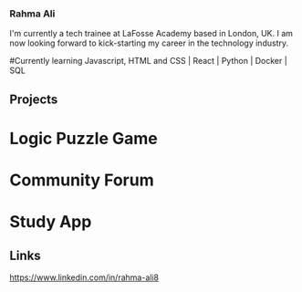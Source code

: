 ### Rahma Ali

I'm currently a tech trainee at LaFosse Academy based in London, UK. I am now looking forward to kick-starting my career in the technology industry.

#Currently learning
Javascript, HTML and CSS | React | Python | Docker | SQL

## Projects

# Logic Puzzle Game

# Community Forum

# Study App

## Links

https://www.linkedin.com/in/rahma-ali8
